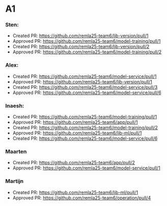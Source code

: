 # A1

### Sten:
- Created PR: https://github.com/remla25-team6/lib-version/pull/1
- Approved PR: https://github.com/remla25-team6/model-training/pull/1
- Created PR: https://github.com/remla25-team6/lib-version/pull/2
- Approved PR: https://github.com/remla25-team6/model-training/pull/2

### Alex:
- Created PR: https://github.com/remla25-team6/model-service/pull/1
- Approved PR: https://github.com/remla25-team6/lib-version/pull/1
- Created PR: https://github.com/remla25-team6/model-service/pull/3
- Approved PR: https://github.com/remla25-team6/model-service/pull/6

### Inaesh: 
- Created PR: https://github.com/remla25-team6/model-training/pull/1
- Approved PR: https://github.com/remla25-team6/app/pull/1
- Created PR: https://github.com/remla25-team6/model-training/pull/2
- Approved PR: https://github.com/remla25-team6/lib-ml/pull/1
- Created PR: https://github.com/remla25-team6/model-service/pull/6

### Maarten
- Created PR: https://github.com/remla25-team6/app/pull/2
- Approved PR: https://github.com/remla25-team6/model-service/pull/1

### Martijn
- Created PR: https://github.com/remla25-team6/lib-ml/pull/1
- Approved PR: https://github.com/remla25-team6/operation/pull/4
